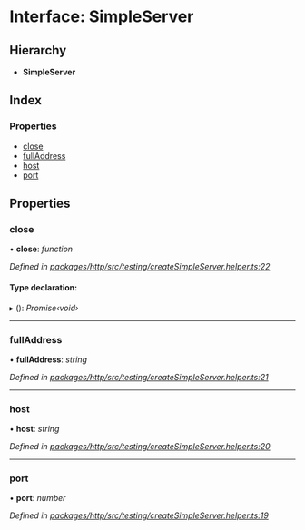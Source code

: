 # Interface: SimpleServer

## Hierarchy

* **SimpleServer**

## Index

### Properties

* [close](simpleserver.md#close)
* [fullAddress](simpleserver.md#fulladdress)
* [host](simpleserver.md#host)
* [port](simpleserver.md#port)

## Properties

###  close

• **close**: *function*

*Defined in [packages/http/src/testing/createSimpleServer.helper.ts:22](https://github.com/headline-1/coolio/blob/420fd1d/packages/http/src/testing/createSimpleServer.helper.ts#L22)*

#### Type declaration:

▸ (): *Promise‹void›*

___

###  fullAddress

• **fullAddress**: *string*

*Defined in [packages/http/src/testing/createSimpleServer.helper.ts:21](https://github.com/headline-1/coolio/blob/420fd1d/packages/http/src/testing/createSimpleServer.helper.ts#L21)*

___

###  host

• **host**: *string*

*Defined in [packages/http/src/testing/createSimpleServer.helper.ts:20](https://github.com/headline-1/coolio/blob/420fd1d/packages/http/src/testing/createSimpleServer.helper.ts#L20)*

___

###  port

• **port**: *number*

*Defined in [packages/http/src/testing/createSimpleServer.helper.ts:19](https://github.com/headline-1/coolio/blob/420fd1d/packages/http/src/testing/createSimpleServer.helper.ts#L19)*
